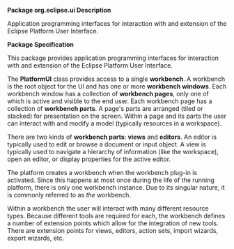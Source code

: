 **Package org.eclipse.ui Description**

Application programming interfaces for interaction with and extension of the Eclipse Platform User Interface. 

**Package Specification**

This package provides application programming interfaces for interaction with and extension of the Eclipse Platform User Interface. 

The **PlatformUI** class provides access to a single **workbench**.  A workbench is the root object for the UI and has one or more **workbench windows**.  Each workbench window has a collection of **workbench pages**, only one of which is active and visible to the end user.  Each workbench page has a collection of **workbench parts**.  A page's parts are arranged (tiled or stacked) for presentation on the screen.  Within a page and its parts the user can interact with and modify a model (typically resources in a workspace).   

There are two kinds of **workbench parts**: **views** and **editors**.  An editor is typically used to edit or browse a document or input object.  A view is typically used to navigate a hierarchy of information (like the workspace), open an editor, or display properties for the active editor. 

The platform creates a workbench when the workbench plug-in is activated.  Since this happens at most once during the life of the running platform, there is only one workbench instance. Due to its singular nature, it is commonly referred to as *the* workbench. 

Within a workbench the user will interact with many different resource types.  Because different tools are required for each, the workbench defines a number of extension points which allow for the integration of new tools.  There are extension points for views, editors, action sets, import wizards, export wizards, etc. 
 
